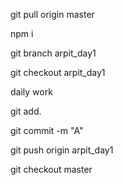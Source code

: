 


git pull origin master

npm i 

git branch arpit_day1

git checkout arpit_day1

daily work

git add. 

git commit -m "A"

git push origin arpit_day1


git checkout master
